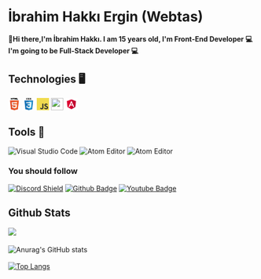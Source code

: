 # İbrahim Hakkı Ergin (Webtas)
**👋Hi there,I'm İbrahim Hakkı. I am 15 years old, I'm Front-End Developer 💻 <br>
I'm going to be Full-Stack Developer 💻**
## Technologies 🖥️
<img  width= 25 height= 25 src="https://raw.githubusercontent.com/github/explore/80688e429a7d4ef2fca1e82350fe8e3517d3494d/topics/html/html.png"> <img width= 25 height= 25 src="https://raw.githubusercontent.com/github/explore/80688e429a7d4ef2fca1e82350fe8e3517d3494d/topics/css/css.png"> <img width= 25 height= 25 src="https://raw.githubusercontent.com/github/explore/80688e429a7d4ef2fca1e82350fe8e3517d3494d/topics/javascript/javascript.png"> <img width= 25 height= 25 src="https://pbs.twimg.com/profile_images/1278691829135876097/I4HKOLJw_400x400.png">  <img width= 25 height= 25 src="https://raw.githubusercontent.com/github/explore/80688e429a7d4ef2fca1e82350fe8e3517d3494d/topics/angular/angular.png"> 
## Tools 🧰
<img  alt="Visual Studio Code" width= 25 height= 25 src="https://cdn.icon-icons.com/icons2/2107/PNG/512/file_type_vscode_icon_130084.png"> <img alt="Atom Editor"  width= 25 height= 25 src="https://cdn.discordapp.com/attachments/781399912751038464/911342236027985920/kisspng-atom-source-code-editor-text-editor-sublime-text-e-5b136f3de9bfc0.0257497515280003179574.png"> <img alt="Atom Editor"  width= 25 height= 25 src="https://media.discordapp.net/attachments/781399912751038464/911344873750286386/B2I33n0iBujqXPO1xpgUeYmQNK9y3M7wd1W-Njlua6jNgfp1vF0VPCSOV61CCpWw-mo.png">
### You should follow
[![Discord Shield](https://discordapp.com/api/guilds/502876029845766145/widget.png?style=shield)](https://discord.gg/dvFbf9y969)
[![Github Badge](https://img.shields.io/github/followers/06ergin06?style=social)](https://github.com/06ergin06)
[![Youtube Badge](https://img.shields.io/youtube/channel/subscribers/UCnu8zBv-6nGXLlxgsBYmksQ?style=social)](https://www.youtube.com/channel/UCnu8zBv-6nGXLlxgsBYmksQ/featured)
## Github Stats
![](https://komarev.com/ghpvc/?username=06ergin06&color=green)<br><br>
![Anurag's GitHub stats](https://github-readme-stats.vercel.app/api?username=06ergin06&show_icons=true&theme=dark)
<br><br>
[![Top Langs](https://github-readme-stats.vercel.app/api/top-langs/?username=06ergin06&layout=compact&theme=dark)](https://github.com/anuraghazra/github-readme-stats)
